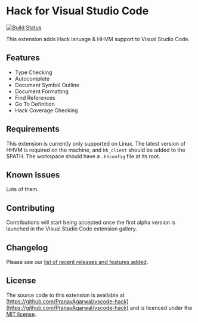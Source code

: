 # Hack for Visual Studio Code

[![Build Status](https://travis-ci.org/PranayAgarwal/vscode-hack.svg?branch=master)](https://travis-ci.org/PranayAgarwal/vscode-hack)

This extension adds Hack lanuage & HHVM support to Visual Studio Code.

## Features

* Type Checking
* Autocomplete
* Document Symbol Outline
* Document Formatting
* Find References
* Go To Definition
* Hack Coverage Checking 

## Requirements

This extension is currently only supported on Linux. The latest version of HHVM is required on the machine, and `hh_client` should be added to the $PATH. The workspace should have a `.hhconfig` file at its root.    

## Known Issues

Lots of them.

## Contributing

Contributions will start being accepted once the first alpha version is launched in the Visual Studio Code extension gallery.

## Changelog

Please see our [list of recent releases and features added](https://github.com/PranayAgarwal/vscode-hack/releases). 

## License

The source code to this extension is available at [https://github.com/PranayAgarwal/vscode-hack](https://github.com/PranayAgarwal/vscode-hack) and is licenced under the [MIT license](LICENSE.md).
